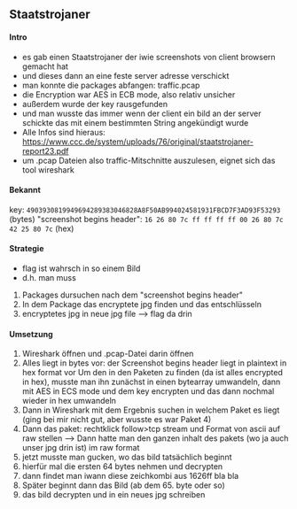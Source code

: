 ## Staatstrojaner 

#### Intro
* es gab einen Staatstrojaner der iwie screenshots von client browsern gemacht hat 
* und dieses dann an eine feste server adresse verschickt
* man konnte die packages abfangen: traffic.pcap 
* die Encryption war AES in ECB mode, also relativ unsicher
* außerdem wurde der key rausgefunden 
* und man wusste das immer wenn der client ein bild an der server schickte das mit einem bestimmten String angekündigt wurde 
* Alle Infos sind hieraus: https://www.ccc.de/system/uploads/76/original/staatstrojaner-report23.pdf
* um .pcap Dateien also traffic-Mitschnitte auszulesen, eignet sich das tool wireshark 

#### Bekannt
key: `4903930819949694289383046828A8F50AB994024581931FBCD7F3AD93F53293` (bytes)
"screenshot begins header": `16 26 80 7c ff ff ff ff 00 26 80 7c 42 25 80 7c` (hex)

#### Strategie 
* flag ist wahrsch in so einem Bild 
* d.h. man muss
1. Packages dursuchen nach dem "screenshot begins header"
2. In dem Package das encryptete jpg finden und das entschlüsseln
3. encryptetes jpg in neue jpg file --> flag da drin 

#### Umsetzung 
1. Wireshark öffnen und .pcap-Datei darin öffnen 
2. Alles liegt in bytes vor: der Screenshot begins header liegt in plaintext in hex format vor 
Um den in den Paketen zu finden (da ist alles encrypted in hex), musste man ihn zunächst in einen bytearray umwandeln, dann mit 
AES in ECS mode und dem key encrypten und das dann nochmal wieder in hex umwandeln 
3. Dann in Wireshark mit dem Ergebnis suchen in welchem Paket es liegt (ging bei mir nicht gut, aber wusste es war Paket 4)
4. Dann das paket: rechtklick follow>tcp stream und Format von ascii auf raw stellen
--> Dann hatte man den ganzen inhalt des pakets (wo ja auch unser jpg drin ist) im raw format
5. jetzt musste man gucken, wo das bild tatsächlich beginnt
6. hierfür mal die ersten 64 bytes nehmen und decrypten 
7. dann findet man iwann diese zeichkombi aus 1626ff bla bla 
8. Später beginnt dann das Bild (ab dem 65. byte oder so)
9. das bild decrypten und in ein neues jpg schreiben 
